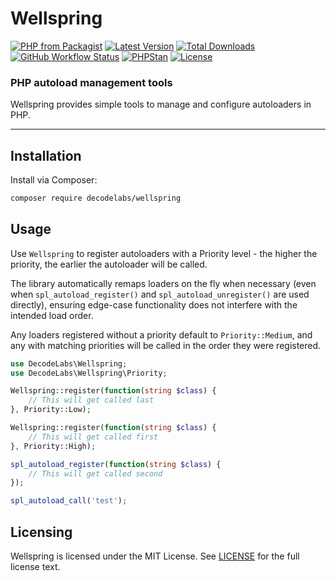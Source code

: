 # Wellspring

[![PHP from Packagist](https://img.shields.io/packagist/php-v/decodelabs/wellspring?style=flat)](https://packagist.org/packages/decodelabs/wellspring)
[![Latest Version](https://img.shields.io/packagist/v/decodelabs/wellspring.svg?style=flat)](https://packagist.org/packages/decodelabs/wellspring)
[![Total Downloads](https://img.shields.io/packagist/dt/decodelabs/wellspring.svg?style=flat)](https://packagist.org/packages/decodelabs/wellspring)
[![GitHub Workflow Status](https://img.shields.io/github/actions/workflow/status/decodelabs/wellspring/integrate.yml?branch=develop)](https://github.com/decodelabs/wellspring/actions/workflows/integrate.yml)
[![PHPStan](https://img.shields.io/badge/PHPStan-enabled-44CC11.svg?longCache=true&style=flat)](https://github.com/phpstan/phpstan)
[![License](https://img.shields.io/packagist/l/decodelabs/wellspring?style=flat)](https://packagist.org/packages/decodelabs/wellspring)

### PHP autoload management tools

Wellspring provides simple tools to manage and configure autoloaders in PHP.

---

## Installation

Install via Composer:

```bash
composer require decodelabs/wellspring
```

## Usage

Use <code>Wellspring</code> to register autoloaders with a Priority level - the higher the priority, the earlier the autoloader will be called.

The library automatically remaps loaders on the fly when necessary (even when <code>spl_autoload_register()</code> and <code>spl_autoload_unregister()</code> are used directly), ensuring edge-case functionality does not interfere with the intended load order.

Any loaders registered without a priority default to <code>Priority::Medium</code>, and any with matching priorities will be called in the order they were registered.

```php
use DecodeLabs\Wellspring;
use DecodeLabs\Wellspring\Priority;

Wellspring::register(function(string $class) {
    // This will get called last
}, Priority::Low);

Wellspring::register(function(string $class) {
    // This will get called first
}, Priority::High);

spl_autoload_register(function(string $class) {
    // This will get called second
});

spl_autoload_call('test');
```


## Licensing

Wellspring is licensed under the MIT License. See [LICENSE](./LICENSE) for the full license text.
